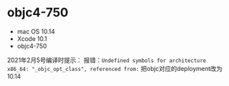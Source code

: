 # objc4-750
* mac OS 10.14
* Xcode 10.1
* objc4-750


2021年2月5号编译时提示：
报错：`Undefined symbols for architecture x86_64:
  "_objc_opt_class", referenced from:`
把objc对应的deployment改为10.14
